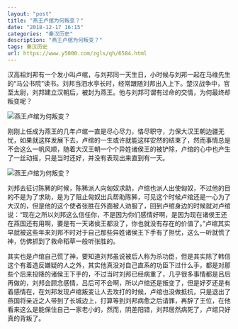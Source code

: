 ```yaml
---
layout: "post"
title: "燕王卢绾为何叛变？"
date: "2018-12-17 16:15"
categories: "秦汉历史"
description: "燕王卢绾为何叛变？"
tags: 秦汉历史
url: https://www.y5000.com/zgls/qh/6584.html
---
```






汉高祖刘邦有一个发小叫卢绾，与刘邦同一天生日，小时候与刘邦一起在马维先生的“马公书院”读书。刘邦当泗水亭长时，经常跟随刘邦出入上下。楚汉战争中，官至太尉，刘邦建立汉朝后，被封为燕王。他与刘邦可谓有过命的交情，为何最终却叛变呢？

![燕王卢绾为何叛变？](/uploads/allimg/161206/6-161206112Jb64.JPG)

刚刚上任成为燕王的几年卢绾一直是尽心尽力，恪尽职守，力保大汉王朝边疆无忧，如果就这样发展下去，卢绾的一生或许就能这样安然的结束了，然而事情总是不会这么一帆风顺，随着大汉王朝一个个异姓诸侯王的被铲除，卢绾的心中也产生了一丝动摇，只是当时还好，并没有表现出来直到有一天。

![燕王卢绾为何叛变？](/uploads/allimg/161206/6-161206112S0216.JPG)

刘邦去征讨陈豨的时候，陈豨派人向匈奴求助，卢绾也派人出使匈奴，不过他的目的不是为了求助，是为了阻止匈奴出兵帮助陈豨，可见这个时候卢绾还是一心为了大汉的，但是他的这个使者张胜在外面被人劝服了，回到卢绾身边的时候就对卢绾说：“现在之所以刘邦这么信任你，不是因为你们感情好啊，是因为现在诸侯王还在燕国还有用啊，要是有一天诸侯王都没了，你也就没有存在的价值了。”卢绾其实早就被这些年来刘邦不时对于自己那些异姓诸侯王下手有了担忧，这么一听就慌了神，仿佛抓到了救命稻草一般听张胜的。

其实也是卢绾自己慌了神，要知道刘邦虽说被后人称为杀功臣，但是其实除了韩信这个有着造反嫌疑的人之外，其实他真没对自己直系的功臣下过什么手，都是对那些个后来投降的诸侯王下手的，不过当时刘邦已经病重了，几乎很多事情都是吕后再做的，刘邦会顾念感情，吕后可不会啊，所以卢绾还是叛变了，但是好歹还是有着感情在，在刘邦发现卢绾叛变让人去攻打的时候，卢绾也没做抵抗，只是退出了燕国将亲近之人带到了长城边上，打算等到刘邦病愈之后请罪，再辞了王位，在他看来这么是能保住自己一家老小的，然而，阴差阳错，刘邦居然病死了，卢绾只好真的背叛了。
